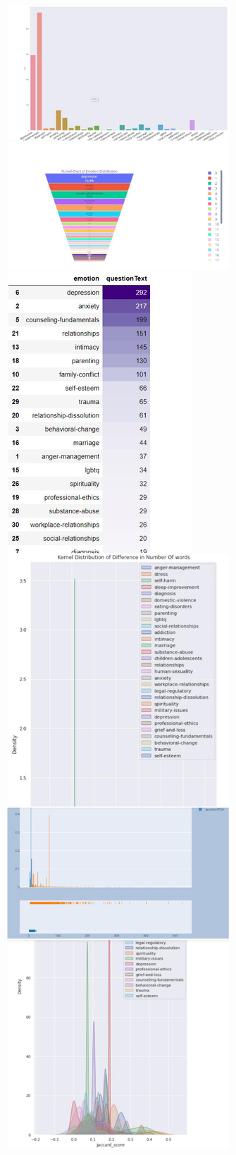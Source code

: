 <a name='img1'>![](/img/ana1.jpg)</a>
<a name='img2'>![](/img/ana2.jpg)</a>
<a name='img3'>![](/img/ana3.jpg)</a>
<a name='img4'>![](/img/ana4.jpg)</a>
<a name='img5'>![](/img/ana5.jpg)</a>
<a name='img6'>![](/img/ana6.jpg)</a>
